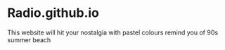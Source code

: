 # Radio.github.io
This website will hit your nostalgia with pastel colours remind you of 90s summer beach
